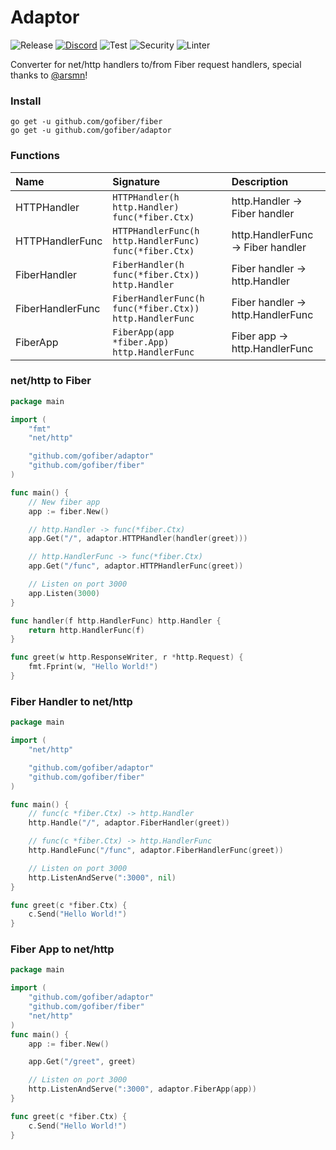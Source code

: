# Adaptor

![Release](https://img.shields.io/github/release/gofiber/adaptor.svg)
[![Discord](https://img.shields.io/badge/discord-join%20channel-7289DA)](https://gofiber.io/discord)
![Test](https://github.com/gofiber/adaptor/workflows/Test/badge.svg)
![Security](https://github.com/gofiber/adaptor/workflows/Security/badge.svg)
![Linter](https://github.com/gofiber/adaptor/workflows/Linter/badge.svg)

Converter for net/http handlers to/from Fiber request handlers, special thanks to [@arsmn](https://github.com/arsmn)!

### Install
```
go get -u github.com/gofiber/fiber
go get -u github.com/gofiber/adaptor
```

### Functions
| Name | Signature | Description
| :--- | :--- | :---
| HTTPHandler | `HTTPHandler(h http.Handler) func(*fiber.Ctx)` | http.Handler -> Fiber handler
| HTTPHandlerFunc | `HTTPHandlerFunc(h http.HandlerFunc) func(*fiber.Ctx)` | http.HandlerFunc -> Fiber handler
| FiberHandler | `FiberHandler(h func(*fiber.Ctx)) http.Handler` | Fiber handler -> http.Handler
| FiberHandlerFunc | `FiberHandlerFunc(h func(*fiber.Ctx)) http.HandlerFunc` | Fiber handler -> http.HandlerFunc
| FiberApp | `FiberApp(app *fiber.App) http.HandlerFunc` | Fiber app -> http.HandlerFunc

### net/http to Fiber
```go
package main

import (
	"fmt"
	"net/http"

	"github.com/gofiber/adaptor"
	"github.com/gofiber/fiber"
)

func main() {
	// New fiber app
	app := fiber.New()

	// http.Handler -> func(*fiber.Ctx)
	app.Get("/", adaptor.HTTPHandler(handler(greet)))

	// http.HandlerFunc -> func(*fiber.Ctx)
	app.Get("/func", adaptor.HTTPHandlerFunc(greet))

	// Listen on port 3000
	app.Listen(3000)
}

func handler(f http.HandlerFunc) http.Handler {
	return http.HandlerFunc(f)
}

func greet(w http.ResponseWriter, r *http.Request) {
	fmt.Fprint(w, "Hello World!")
}
```

### Fiber Handler to net/http
```go
package main

import (
	"net/http"

	"github.com/gofiber/adaptor"
	"github.com/gofiber/fiber"
)

func main() {
	// func(c *fiber.Ctx) -> http.Handler
	http.Handle("/", adaptor.FiberHandler(greet))

  	// func(c *fiber.Ctx) -> http.HandlerFunc
	http.HandleFunc("/func", adaptor.FiberHandlerFunc(greet))

	// Listen on port 3000
	http.ListenAndServe(":3000", nil)
}

func greet(c *fiber.Ctx) {
	c.Send("Hello World!")
}
```

### Fiber App to net/http
```go
package main

import (
	"github.com/gofiber/adaptor"
	"github.com/gofiber/fiber"
	"net/http"
)
func main() {
	app := fiber.New()

	app.Get("/greet", greet)

	// Listen on port 3000
	http.ListenAndServe(":3000", adaptor.FiberApp(app))
}

func greet(c *fiber.Ctx) {
	c.Send("Hello World!")
}
```
